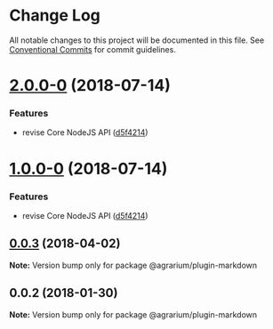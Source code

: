 # Change Log

All notable changes to this project will be documented in this file.
See [Conventional Commits](https://conventionalcommits.org) for commit guidelines.

<a name="2.0.0-0"></a>
# [2.0.0-0](https://github.com/agrarium/agrarium/compare/@agrarium/plugin-markdown@0.0.3...@agrarium/plugin-markdown@2.0.0-0) (2018-07-14)


### Features

* revise Core NodeJS API ([d5f4214](https://github.com/agrarium/agrarium/commit/d5f4214))




<a name="1.0.0-0"></a>
# [1.0.0-0](https://github.com/agrarium/agrarium/compare/@agrarium/plugin-markdown@0.0.3...@agrarium/plugin-markdown@1.0.0-0) (2018-07-14)


### Features

* revise Core NodeJS API ([d5f4214](https://github.com/agrarium/agrarium/commit/d5f4214))




<a name="0.0.3"></a>
## [0.0.3](https://github.com/agrarium/agrarium/compare/@agrarium/plugin-markdown@0.0.2...@agrarium/plugin-markdown@0.0.3) (2018-04-02)




**Note:** Version bump only for package @agrarium/plugin-markdown

<a name="0.0.2"></a>
## 0.0.2 (2018-01-30)




**Note:** Version bump only for package @agrarium/plugin-markdown
